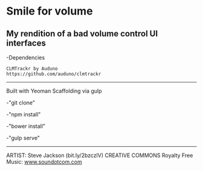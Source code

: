 # Smile for volume

## My rendition of a bad volume control UI interfaces

-Dependencies

    CLMTrackr by Auduno
    https://github.com/auduno/clmtrackr

---

Built with Yeoman Scaffolding via gulp

-"git clone"

-"npm install"

-"bower install"

-"gulp serve"

---

ARTIST: Steve Jackson (bit.ly/2bzczlV)
CREATIVE COMMONS
Royalty Free Music: www.soundotcom.com
